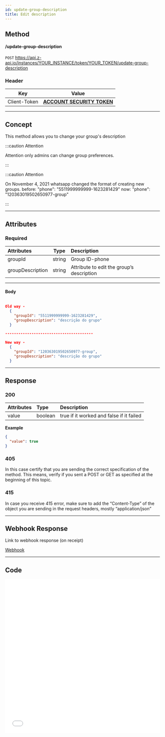 ```yaml
---
id: update-group-description
title: Edit description 
---
```


## Method

#### /update-group-description

`POST` https://api.z-api.io/instances/YOUR_INSTANCE/token/YOUR_TOKEN/update-group-description

### Header

|      Key       |            Value            |
| :------------: |     :-----------------:     |
|  Client-Token  | **[ACCOUNT SECURITY TOKEN](../security/client-token)** |

---

## Concept

This method allows you to change your group's description

:::caution Attention

Attention only admins can change group preferences.

:::

:::caution Attention

On November 4, 2021 whatsapp changed the format of creating new groups. before: "phone": "5511999999999-1623281429" now: "phone": "120363019502650977-group"

:::

---

## Attributes

### Required

| Attributes       |  Type  | Description                                  |
| :--------------- | :----: | :----------------------------------------- |
| groupId          | string | Group ID-phone                           |
| groupDescription | string | Attribute to edit the group’s description |

---

#### Body

```json

Old way -
  {
    "groupId": "5511999999999-1623281429",
    "groupDescription": "descrição do grupo"
  }

----------------------------------------

New way -
  {
    "groupId": "120363019502650977-group",
    "groupDescription": "descrição do grupo"
  }

```

---

## Response

### 200

| Attributes| Type    | Description                                           |
| :-------- | :------ | :-------------------------------------------------- |
| value     | boolean | true if it worked and false if it failed |

**Example**

```json
{
  "value": true
}
```

### 405

In this case certify that you are sending the correct specification of the method. This means, verify if you sent a POST or GET as specified at the beginning of this topic.

### 415

In case you receive 415 error, make sure to add the “Content-Type” of the object you are sending in the request headers, mostly “application/json”

---

## Webhook Response

Link to webhook response (on receipt)

[Webhook](../webhooks/on-message-received#response)

---

## Code

<iframe src="//api.apiembed.com/?source=https://raw.githubusercontent.com/Z-API/z-api-docs/main/json-examples/update-group-description.json&targets=all" frameborder="0" scrolling="no" width="100%" height="500px" seamless></iframe>
